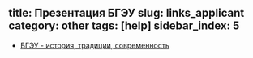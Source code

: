 title: Презентация БГЭУ
slug: links_applicant
category: other
tags: [help]
sidebar_index: 5
---

- [БГЭУ - история, традиции, современность](/files/BSEU_prezent.ppt)
